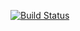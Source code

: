 [![Build Status](https://travis-ci.com/maryngu00/IdeaProject.svg?token=MUzHWQdAffBzyMsvDT8g&branch=master)](https://travis-ci.com/maryngu00/IdeaProject)